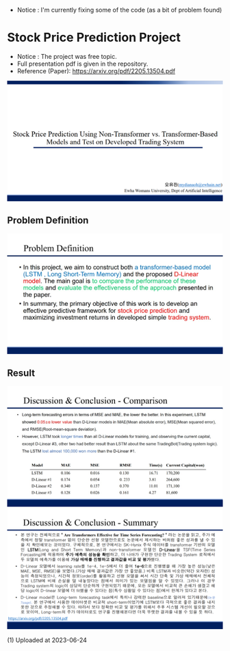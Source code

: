 - Notice : I'm currently fixing some of the code (as a bit of problem found)
# Stock Price Prediction Project

- Notice : The project was free topic.
- Full presentation pdf is given in the repository.
- Reference (Paper): <https://arxiv.org/pdf/2205.13504.pdf>


![Getting Started](./image1.png)

## Problem Definition
![Getting Started](./image2.jpg)

## Result
![Getting Started](./image3.jpg)
![Getting Started](./image4.png)


(1) Uploaded at 2023-06-24
